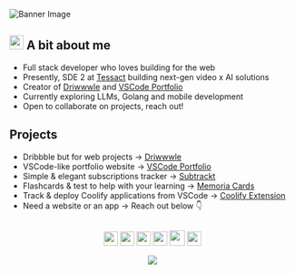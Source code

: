 ![Banner Image](https://imgur.com/3frjwnW.png)

## <img src="https://media.giphy.com/media/hvRJCLFzcasrR4ia7z/giphy.gif" width="25"> A bit about me

- Full stack developer who loves building for the web
- Presently, SDE 2 at [Tessact](https://tessact.ai) building next-gen video x AI solutions
- Creator of [Driwwwle](https://driwwwle.com) and [VSCode Portfolio](https://vscode-portfolio.vercel.app)
- Currently exploring LLMs, Golang and mobile development
- Open to collaborate on projects, reach out!

## Projects

- Dribbble but for web projects →  <a href="https://driwwwle.com" target="_blank">Driwwwle</a>
- VSCode-like portfolio website → <a href="https://vscode-portfolio.vercel.app" target="_blank">VSCode Portfolio</a>
- Simple & elegant subscriptions tracker → <a href="https://subtrackt.app" target="_blank">Subtrackt</a>
- Flashcards & test to help with your learning →  <a href="https://memoria.cards" target="_blank">Memoria Cards</a>
- Track & deploy Coolify applications from VSCode → <a href="https://marketplace.visualstudio.com/items?itemName=NitinRanganath.vscode-coolify" target="_blank">Coolify Extension</a>
- Need a website or an app → Reach out below 👇

## 

<p align="center">
  <a href="mailto:nitinranganath@gmail.com" target="_blank"><img height="25" src = "https://img.shields.io/badge/gmail-c14438?&style=for-the-badge&logo=gmail&logoColor=white"></a>
  <a href="https://linkedin.com/in/nitinranganath" target="_blank"><img height="25" src = "https://img.shields.io/badge/-LinkedIn-0e76a8?style=for-the-badge&logo=Linkedin&logoColor=white"></a>
  <a href="https://nitinranganath.com" target="_blank"><img height="25" src = "https://img.shields.io/badge/Website-3b5998?style=for-the-badge&logo=google-chrome&logoColor=white"></a>
  <a href="https://twitter.com/iamnitinr" target="_blank"><img height="25" src = "https://img.shields.io/badge/-Twitter-00acee?style=for-the-badge&logo=Twitter&logoColor=white"></a>
  <a href="https://dev.to/itsnitinr" target="_blank"><img height="27" src = "https://img.shields.io/badge/DEV.TO-%230A0A0A.svg?&style=for-the-badge&logo=dev.to&logoColor=white"></a>
  <a href="https://t.me/nitinranganath" target="_blank"><img height="25" src = "https://img.shields.io/badge/-Telegram-0088cc?style=for-the-badge&logo=Telegram&logoColor=white"></a>
</p>
<p align="center"><img src="https://komarev.com/ghpvc/?username=itsnitinr&color=red"</p>
